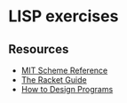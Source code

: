 # LISP exercises

## Resources

- [MIT Scheme Reference](https://www.gnu.org/software/mit-scheme/documentation/mit-scheme-ref/index.html)
- [The Racket Guide](https://docs.racket-lang.org/guide/index.html)
- [How to Design Programs](https://htdp.org/2018-01-06/Book/)
